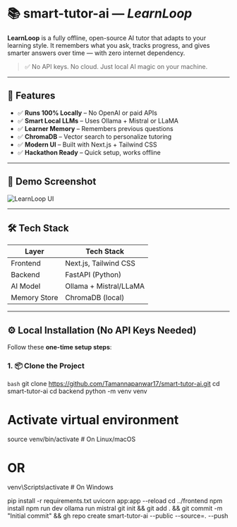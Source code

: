# 📚 smart-tutor-ai — *LearnLoop*

**LearnLoop** is a fully offline, open-source AI tutor that adapts to your learning style. It remembers what you ask, tracks progress, and gives smarter answers over time — with zero internet dependency.

> ✅ No API keys. No cloud. Just local AI magic on your machine.

---

## 🚀 Features

- ✅ **Runs 100% Locally** – No OpenAI or paid APIs  
- ✅ **Smart Local LLMs** – Uses Ollama + Mistral or LLaMA  
- ✅ **Learner Memory** – Remembers previous questions  
- ✅ **ChromaDB** – Vector search to personalize tutoring  
- ✅ **Modern UI** – Built with Next.js + Tailwind CSS  
- ✅ **Hackathon Ready** – Quick setup, works offline  

---

## 🧠 Demo Screenshot

![LearnLoop UI](./screenshot.png)  
<!-- Optional: Add actual screenshot or Loom/Youtube walkthrough -->

---

## 🛠️ Tech Stack

| Layer        | Tech Stack               |
|--------------|---------------------------|
| Frontend     | Next.js, Tailwind CSS     |
| Backend      | FastAPI (Python)          |
| AI Model     | Ollama + Mistral/LLaMA    |
| Memory Store | ChromaDB (local)          |

---

## ⚙️ Local Installation (No API Keys Needed)

Follow these **one-time setup steps**:

### 1. 📦 Clone the Project
```bash```
git clone https://github.com/Tamannapanwar17/smart-tutor-ai.git
cd smart-tutor-ai
cd backend
python -m venv venv

# Activate virtual environment
source venv/bin/activate      # On Linux/macOS
# OR
venv\Scripts\activate         # On Windows

pip install -r requirements.txt
uvicorn app:app --reload
cd ../frontend
npm install
npm run dev
ollama run mistral
git init && git add . && git commit -m "Initial commit" && gh repo create smart-tutor-ai --public --source=. --push
